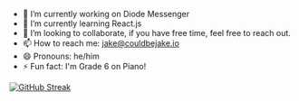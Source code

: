 - 🔭 I’m currently working on Diode Messenger
- 🌱 I’m currently learning React.js
- 👯 I’m looking to collaborate, if you have free time, feel free to reach out.
- 📫 How to reach me: jake@couldbejake.io
- 😄 Pronouns: he/him
- ⚡ Fun fact: I'm Grade 6 on Piano!

<!-- STATS BEGIN -->
[![GitHub Streak](https://github-readme-streak-stats.herokuapp.com?user=couldbejake&theme=calm&hide_border=true&date_format=M%20j%5B%2C%20Y%5D)](https://github.com/couldbejake)
<!-- STATS END -->
